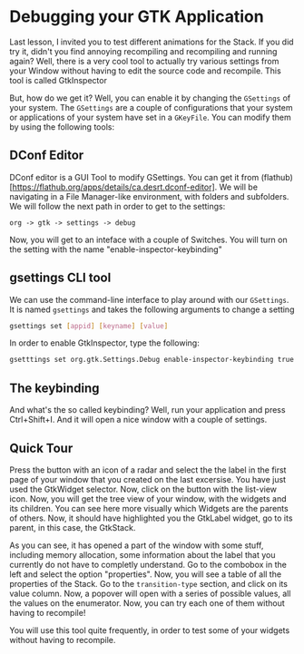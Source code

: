 # Debugging your GTK Application

Last lesson, I invited you to test different animations for the Stack. If you did try it, didn't you find annoying recompiling and recompiling and running again? Well, there is a very cool tool to actually try various settings from your Window without having to edit the source code and recompile. This tool is called GtkInspector

But, how do we get it? Well, you can enable it by changing the `GSettings` of your system. The `GSettings` are a couple of configurations that your system or applications of your system have set in a `GKeyFile`. You can modify them by using the following tools:


## DConf Editor

DConf editor is a GUI Tool to modify GSettings. You can get it from (flathub)[https://flathub.org/apps/details/ca.desrt.dconf-editor]. We will be navigating in a File Manager-like environment, with folders and subfolders. We will follow the next path in order to get to the settings:

```
org -> gtk -> settings -> debug
```

Now, you will get to an inteface with a couple of Switches. You will turn on the setting with the name "enable-inspector-keybinding"

## gsettings CLI tool

We can use the command-line interface to play around with our `GSettings`. It is named `gsettings` and takes the following arguments to change a setting

```sh
gsettings set [appid] [keyname] [value]
```

In order to enable GtkInspector, type the following:

```sh
gsetttings set org.gtk.Settings.Debug enable-inspector-keybinding true 
```

## The keybinding

And what's the so called keybinding? Well, run your application and press Ctrl+Shift+I. And it will open a nice window with a couple of settings.

## Quick Tour

Press the button with an icon of a radar and select the the label in the first page of your window that you created on the last excersise. You have just used the GtkWidget selector. Now, click on the button with the list-view icon. Now, you will get the tree view of your window, with the widgets and its children. You can see here more visually which Widgets are the parents of others. Now, it should have highlighted you the GtkLabel widget, go to its parent, in this case, the GtkStack.

As you can see, it has opened a part of the window with some stuff, including memory allocation, some information about the label that you currently do not have to completly understand. Go to the combobox in the left and select the option "properties". Now, you will see a table of all the properties of the Stack. Go to the `transition-type` section, and click on its value column. Now, a popover will open with a series of possible values, all the values on the enumerator. Now, you can try each one of them without having to recompile!

You will use this tool quite frequently, in order to test some of your widgets without having to recompile.
